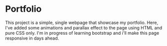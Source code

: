 # Portfolio
This project is a simple, single webpage that showcase my portfolio. 
Here, I've added some animations and parallax effect to the page using HTML and pure CSS only.
I'm in progress of learning bootstrap and i'll make this page responsive in days ahead.
